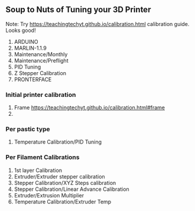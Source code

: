 
## Soup to Nuts of Tuning your 3D Printer

Note: Try https://teachingtechyt.github.io/calibration.html calibration guide. Looks good!

1. ARDUINO
2. MARLIN-1.1.9
3. Maintenance/Monthly
4. Maintenance/Preflight
5. PID Tuning
6. Z Stepper Calibration
7. PRONTERFACE

### Initial printer calibration
1. Frame https://teachingtechyt.github.io/calibration.html#frame
2. 
### Per pastic type
1. Temperature Calibration/PID Tuning

### Per Filament Calibrations
1. 1st layer Calibration
2. Extruder/Extruder stepper calibration
3. Stepper Calibration/XYZ Steps calibration
4. Stepper Calibration/Linear Advance Calibration
5. Extruder/Extrusion Multiplier
6. Temperature Calibration/Extruder Temp
<!--stackedit_data:
eyJoaXN0b3J5IjpbLTc2OTQ3Mjc1NywtNzI5Mzc0MDY0LDUxMD
Q3MDA2MSw4MTk2NjIyMDQsNTk2OTY1MDg2LDkwMTQzNzA3Niw2
NTA2Njk0NzksMTAwMjQ0MzIsMTQ3NDgwNDEyNSwtNjkyODA5MD
A5XX0=
-->